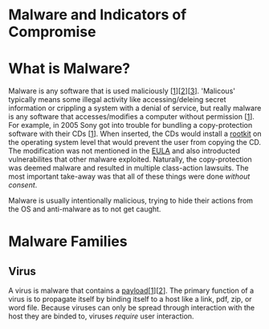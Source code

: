 # Malware and Indicators of Compromise

# What is Malware?
Malware is any software that is used maliciously \[[1](https://www.mcafee.com/en-us/antivirus/malware.html)\]\[[2](https://www.avg.com/en/signal/what-is-malware)\]\[[3](https://cybernews.com/malware/)\]. 
'Malicous' typically means some illegal activity like accessing/deleing secret information or crippling a system with a denial of service, but really malware is any software 
that accesses/modifies a computer without permission \[[1](https://definitions.uslegal.com/m/malware/)\]. For example, in 2005 Sony got into trouble for bundling a 
copy-protection software with their CDs \[[1](https://en.wikipedia.org/wiki/Sony_BMG_copy_protection_rootkit_scandal)\]. 
When inserted, the CDs would install a [rootkit](https://www.fortinet.com/resources/cyberglossary/rootkit) on the operating system level that would prevent the user from
copying the CD. The modification was not mentioned in the [EULA](https://www.servicenow.com/products/it-asset-management/what-is-eula.html) and also introducted
vulnerabilites that other malware exploited. Naturally, the copy-protection was deemed malware and resulted in multiple class-action lawsuits. The most important take-away
was that all of these things were done _without consent_.

Malware is usually intentionally malicious, trying to hide their actions from the OS and anti-malware as to not get caught.

# Malware Families

## Virus
A virus is malware that contains a [payload](https://malwiki.org/index.php?title=Payload)\[[1](https://www.techtarget.com/searchsecurity/definition/payload)\]\[[2](https://malware.fandom.com/wiki/Payload)\]. 
The primary function of a virus is to propagate itself by binding itself to a host like a link, pdf, zip, or word file. Because viruses can only be spread through
interaction with the host they are binded to, viruses *require* user interaction.

